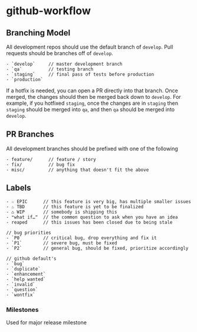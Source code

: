 github-workflow
===============

## Branching Model

All development repos should use the default branch of `develop`. Pull requests should be branches off of `develop`.

```
- `develop`     // master development branch
- `qa`          // testing branch
- `staging`     // final pass of tests before production
- `production`
```

If a hotfix is needed, you can open a PR directly into that branch. Once merged, the changes should then be merged back down to `develop`.
For example, if you hotfixed `staging`, once the changes are in `staging` then `staging` should be merged into `qa`, and then `qa` should be merged into `develop`.

## PR Branches

All development branches should be prefixed with one of the following

```
- feature/      // feature / story
- fix/          // bug fix
- misc/         // anything that doesn't fit the above
```

## Labels

```
- ☆ EPIC      // this feature is very big, has multiple smaller issues
- ♨︎ TBD       // this feature is yet to be finalized
- ♺ WIP       // somebody is shipping this
- ❝what if…❞  // the common question to ask when you have an idea
- reaped      // this issues has been closed due to being stale

// bug priorities
- `P0`        // critical bug, drop everything and fix it
- `P1`        // severe bug, must be fixed
- `P2`        // general bug, should be fixed, prioritize accordingly

// github default's 
- `bug`
- `duplicate`
- `enhancement`
- `help wanted`
- `invalid`
- `question`
- `wontfix`
```

### Milestones
Used for major release milestone
